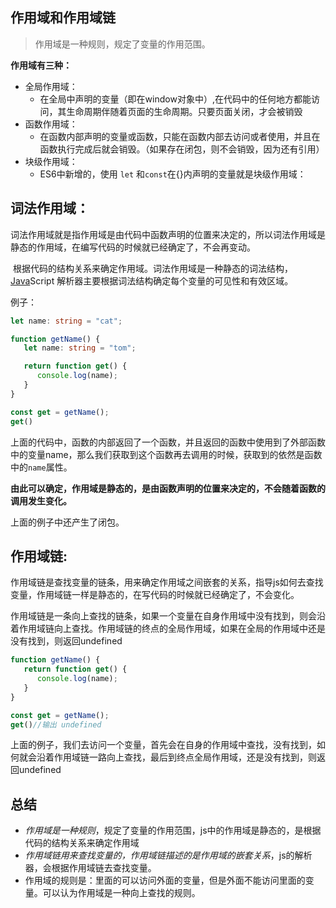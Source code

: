 ## 作用域和作用域链

> 作用域是一种规则，规定了变量的作用范围。
>

**作用域有三种：**

- 全局作用域：
  - 在全局中声明的变量（即在window对象中）,在代码中的任何地方都能访问，其生命周期伴随着页面的生命周期。只要页面关闭，才会被销毁
- 函数作用域：
  - 在函数内部声明的变量或函数，只能在函数内部去访问或者使用，并且在函数执行完成后就会销毁。（如果存在闭包，则不会销毁，因为还有引用）
- 块级作用域：
  - ES6中新增的，使用 `let` 和`const`在{}内声明的变量就是块级作用域：

## 词法作用域：

​	词法作用域就是指作用域是由代码中函数声明的位置来决定的，所以词法作用域是静态的作用域，在编写代码的时候就已经确定了，不会再变动。

​	根据代码的结构关系来确定作用域。词法作用域是一种静态的词法结构，[Java](http://c.biancheng.net/java/)Script 解析器主要根据词法结构确定每个变量的可见性和有效区域。

例子：

```ts
let name: string = "cat";

function getName() {
   let name: string = "tom";

   return function get() {
      console.log(name);
   }
}

const get = getName();
get()
```

​	上面的代码中，函数的内部返回了一个函数，并且返回的函数中使用到了外部函数中的变量name，那么我们获取到这个函数再去调用的时候，获取到的依然是函数中的`name`属性。

​	**由此可以确定，作用域是静态的，是由函数声明的位置来决定的，不会随着函数的调用发生变化。**

上面的例子中还产生了闭包。

## 作用域链:

​	作用域链是查找变量的链条，用来确定作用域之间嵌套的关系，指导js如何去查找变量，作用域链一样是静态的，在写代码的时候就已经确定了，不会变化。

​	作用域链是一条向上查找的链条，如果一个变量在自身作用域中没有找到，则会沿着作用域链向上查找。作用域链的终点的全局作用域，如果在全局的作用域中还是没有找到，则返回undefined

```js
function getName() {
   return function get() {
      console.log(name);
   }
}

const get = getName();
get()//输出 undefined
```

​	上面的例子，我们去访问一个变量，首先会在自身的作用域中查找，没有找到，如何就会沿着作用域链一路向上查找，最后到终点全局作用域，还是没有找到，则返回undefined



## 总结

- *作用域是一种规则*，规定了变量的作用范围，js中的作用域是静态的，是根据代码的结构关系来确定作用域
- *作用域链用来查找变量的，作用域链描述的是作用域的嵌套关系*，js的解析器，会根据作用域链去查找变量。
- 作用域的规则是：里面的可以访问外面的变量，但是外面不能访问里面的变量。可以认为作用域是一种向上查找的规则。